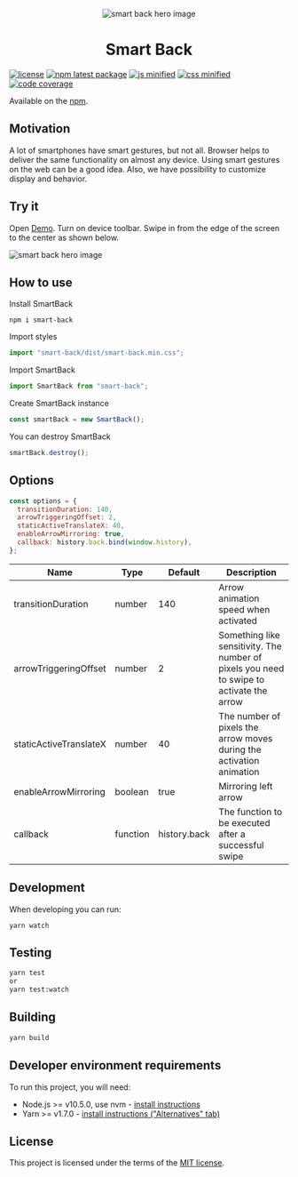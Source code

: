 <p align="center">
<img align="center" src="https://i.ibb.co/vw9z6qd/smart-back-hero-image.jpg" alt="smart back hero image">
<h1 align="center">Smart Back</h1>
</p>

[![license](https://img.shields.io/badge/license-MIT-blue.svg)](https://github.com/dropzone-ui/react/blob/HEAD/LICENSE)
[![npm latest package](https://img.shields.io/npm/v/smart-back?logo=npm&logoColor=fff&label=npm&color=limegreen)](https://www.npmjs.com/package/smart-back)
[![js minified](https://img.shields.io/badge/js%20minified-10kb-brightgreen)](https://www.npmjs.com/package/smart-back)
[![css minified](https://img.shields.io/badge/css%20minified-1kb-brightgreen)](https://www.npmjs.com/package/smart-back)
[![code coverage](https://img.shields.io/badge/coverage-95%25-brightgreen)](https://www.npmjs.com/package/smart-back)

Available on the [npm](https://www.npmjs.com/package/smart-back).

## Motivation

A lot of smartphones have smart gestures, but not all. Browser helps to deliver the same functionality on almost any device. Using smart gestures on the web can be a good idea. Also, we have possibility to customize display and behavior.

## Try it

Open [Demo](https://frontend-sensei.github.io/smart-back/).
Turn on device toolbar. Swipe in from the edge of the screen to the center as shown below.

<img align="center" src="https://i.ibb.co/SN6Ys3S/snart-back-demo.gif" alt="smart back hero image">

## How to use

Install SmartBack

```shell
npm i smart-back
```

Import styles

```js
import "smart-back/dist/smart-back.min.css";
```

Import SmartBack

```js
import SmartBack from "smart-back";
```

Create SmartBack instance

```js
const smartBack = new SmartBack();
```

You can destroy SmartBack

```js
smartBack.destroy();
```

## Options

```js
const options = {
  transitionDuration: 140,
  arrowTriggeringOffset: 2,
  staticActiveTranslateX: 40,
  enableArrowMirroring: true,
  callback: history.back.bind(window.history),
};
```

| Name                   | Type     | Default      | Description                                                                              |
| ---------------------- | -------- | ------------ | ---------------------------------------------------------------------------------------- |
| transitionDuration     | number   | 140          | Arrow animation speed when activated                                                     |
| arrowTriggeringOffset  | number   | 2            | Something like sensitivity. The number of pixels you need to swipe to activate the arrow |
| staticActiveTranslateX | number   | 40           | The number of pixels the arrow moves during the activation animation                     |
| enableArrowMirroring   | boolean  | true         | Mirroring left arrow                                                                     |
| callback               | function | history.back | The function to be executed after a successful swipe                                     |

## Development

When developing you can run:

```
yarn watch
```

## Testing

```sh
yarn test
or
yarn test:watch
```

## Building

```sh
yarn build
```

## Developer environment requirements

To run this project, you will need:

- Node.js >= v10.5.0, use nvm - [install instructions](https://github.com/creationix/nvm#install-script)
- Yarn >= v1.7.0 - [install instructions ("Alternatives" tab)](https://yarnpkg.com/en/docs/install#alternatives-rc)

## License

This project is licensed under the terms of the
[MIT license](/LICENSE).
